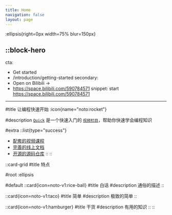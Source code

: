 ```yaml
---
title: Home
navigation: false
layout: page
---
```


:ellipsis{right=0px width=75% blur=150px}

::block-hero
---
cta:
  - Get started
  - /introduction/getting-started
secondary:
  - Open on Bilibili →
  - https://space.bilibili.com/590784571
snippet: start https://space.bilibili.com/590784571
---

#title
让编程快速开始 :icon{name="noto:rocket"}

#description
[`Quick`](https://github.com/dishait/quick) 是一个快速入门的 [`视频栏目`](https://space.bilibili.com/590784571)，帮助你快速学会编程知识

#extra
  ::list{type="success"}
  - [配套的视频课程](https://space.bilibili.com/590784571)
  - [完善的线上文档](https://dishait.github.io/quick)
  - [开源的源码仓库](https://github.com/dishait/quick)
  ::
::

::card-grid
#title
特点

#root
:ellipsis

#default
  ::card{icon=noto-v1:rice-ball}
  #title
  白话
  #description
  通俗的描述
  ::

  ::card{icon=noto-v1:taco}
  #title
  简单
  #description
  极致的简单
  ::

  ::card{icon=noto-v1:hamburger}
  #title
  干货
  #description
  有用的知识
  ::
::
